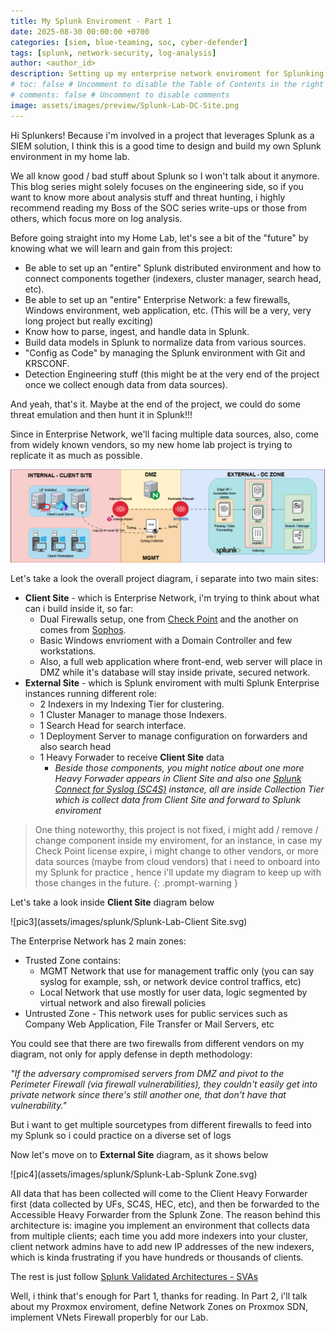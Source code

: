 ```yaml
---
title: My Splunk Enviroment - Part 1
date: 2025-08-30 00:00:00 +0700
categories: [siem, blue-teaming, soc, cyber-defender]
tags: [splunk, network-security, log-analysis]  
author: <author_id>
description: Setting up my enterprise network enviroment for Splunking !
# toc: false # Uncomment to disable the Table of Contents in the right panel
# comments: false # Uncomment to disable comments
image: assets/images/preview/Splunk-Lab-DC-Site.png
--- 
```


Hi Splunkers! Because i'm involved in a project that leverages Splunk as a SIEM solution, I think this is a good time to design and build my own Splunk environment in my home lab.

We all know good / bad stuff about Splunk so I won't talk about it anymore. This blog series might solely focuses on the engineering side, so if you want to know more about analysis stuff and threat hunting, i highly recommend reading my Boss of the SOC series write-ups or those from others, which focus more on log analysis.

Before going straight into my Home Lab, let's see a bit of the "future" by knowing what we will learn and gain from this project:
- Be able to set up an "entire" Splunk distributed environment and how to connect components together (indexers, cluster manager, search head, etc).
- Be able to set up an "entire" Enterprise Network: a few firewalls, Windows environment, web application, etc. (This will be a very, very long project but really exciting)
- Know how to parse, ingest, and handle data in Splunk.
- Build data models in Splunk to normalize data from various sources.
- "Config as Code" by managing the Splunk environment with Git and KRSCONF.
- Detection Engineering stuff (this might be at the very end of the project once we collect enough data from data sources).

And yeah, that's it. Maybe at the end of the project, we could do some threat emulation and then hunt it in Splunk!!!

Since in Enterprise Network, we'll facing multiple data sources, also, come from widely known vendors, so my new home lab project is trying to replicate it as much as possible. 

![pic1](assets/images/splunk/pic2.png)

Let's take a look the overall project diagram, i separate into two main sites: 
- **Client Site** - which is Enterprise Network, i'm trying to think about what can i build inside it, so far:
  - Dual Firewalls setup, one from [Check Point](https://www.checkpoint.com/) and the another on comes from [Sophos](https://www.sophos.com/en-us).
  - Basic Windows envrioment with a Domain Controller and few workstations.
  - Also, a full web application where front-end, web server will place in DMZ while it's database will stay inside private, secured network.
- **External Site** - which is Splunk enviroment with multi Splunk Enterprise instances running different role:
  - 2 Indexers in my Indexing Tier for clustering. 
  - 1 Cluster Manager to manage those Indexers.
  - 1 Search Head for search interface.
  - 1 Deployment Server to manage configuration on forwarders and also search head 
  - 1 Heavy Forwader to receive **Client Site** data
    - *Beside those components, you might notice about one more Heavy Forwader appears in Client Site and also one [Splunk Connect for Syslog (SC4S)](https://splunk.github.io/splunk-connect-for-syslog/main/) instance, all are inside Collection Tier which is collect data from Client Site and forward to Splunk enviroment*

> One thing noteworthy, this project is not fixed, i might add / remove / change component inside my enviroment, for an instance, in case my Check Point license expire, i might change to other vendors, or more data sources (maybe from cloud vendors) that i need to onboard into my Splunk for practice , hence i'll update my diagram to keep up with those changes in the future.
{: .prompt-warning }


Let's take a look inside **Client Site** diagram below

![pic3](assets/images/splunk/Splunk-Lab-Client Site.svg)

The Enterprise Network has 2 main zones:
- Trusted Zone contains:
  - MGMT Network that use for management traffic only (you can say syslog for example, ssh, or network device control traffics, etc)
  - Local Network that use mostly for user data, logic segmented by virtual network and also firewall policies
- Untrusted Zone - This network uses for public services such as Company Web Application, File Transfer or Mail Servers, etc 

You could see that there are two firewalls from different vendors on my diagram, not only for apply defense in depth methodology:

*"If the adversary compromised servers from DMZ and pivot to the Perimeter Firewall (via firewall vulnerabilities), they couldn't easily get into private network since there's still another one, that don't have that vulnerability."*

But i want to get multiple sourcetypes from different firewalls to feed into my Splunk so i could practice on a diverse set of logs 

Now let's move on to **External Site** diagram, as it shows below

![pic4](assets/images/splunk/Splunk-Lab-Splunk Zone.svg)

All data that has been collected will come to the Client Heavy Forwarder first (data collected by UFs, SC4S, HEC, etc), and then be forwarded to the Accessible Heavy Forwarder from the Splunk Zone. The reason behind this architecture is: imagine you implement an environment that collects data from multiple clients; each time you add more indexers into your cluster, client network admins have to add new IP addresses of the new indexers, which is kinda frustrating if you have hundreds or thousands of clients.

The rest is just follow [Splunk Validated Architectures - SVAs](https://www.splunk.com/en_us/pdfs/white-paper/splunk-validated-architectures.pdf)

Well, i think that's enough for Part 1, thanks for reading. In Part 2, i'll talk about my Proxmox enviroment, define Network Zones on Proxmox SDN, implement VNets Firewall properbly for our Lab.
